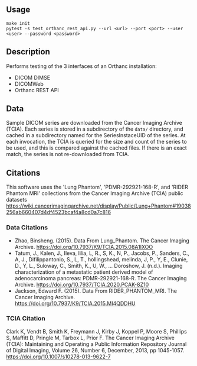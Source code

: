 ## Usage

```
make init
pytest -s test_orthanc_rest_api.py --url <url> --port <port> --user <user> --password <password>
```

## Description

Performs testing of the 3 interfaces of an Orthanc installation:
* DICOM DIMSE
* DICOMWeb
* Orthanc REST API

## Data

Sample DICOM series are downloaded from the Cancer Imaging Archive (TCIA).  Each series is stored in a subdirectory of the `data/` directory, and cached in a subdirectory named for the SeriesInstaceUID of the series.  At each invocation, the TCIA is queried for the size and count of the series to be used, and this is compared against the cached files.  If there is an exact match, the series is not re-downloaded from TCIA.

## Citations

This software uses the 'Lung Phantom', 'PDMR-292921-168-R', and 'RIDER Phantom MRI' collections from the Cancer Imaging Archive (TCIA) public datasets
https://wiki.cancerimagingarchive.net/display/Public/Lung+Phantom#19038256ab660407d4df4523bcaf4a8cd0a7c816

### Data Citations

* Zhao, Binsheng. (2015). Data From Lung_Phantom. The Cancer Imaging Archive. https://doi.org/10.7937/K9/TCIA.2015.08A1IXOO
* Tatum, J., Kalen, J., Ileva, lilia, L, R., S, K., N, P., Jacobs, P., Sanders, C., A, J., Difilippantonio, S., L, T., hollingshead, melinda, J, P., Y, E., Clunie, D., Y, L., Suloway, C., Smith, K., U, W., … Doroshow, J. (n.d.). Imaging characterization of a metastatic patient derived model of adenocarcinoma pancreas: PDMR-292921-168-R. The Cancer Imaging Archive. https://doi.org/10.7937/TCIA.2020.PCAK-8Z10
* Jackson, Edward F. (2015). Data From RIDER_PHANTOM_MRI. The Cancer Imaging Archive. https://doi.org/10.7937/K9/TCIA.2015.MI4QDDHU

### TCIA Citation

Clark K, Vendt B, Smith K, Freymann J, Kirby J, Koppel P, Moore S, Phillips S, Maffitt D, Pringle M, Tarbox L, Prior F. 
The Cancer Imaging Archive (TCIA): Maintaining and Operating a Public Information Repository
Journal of Digital Imaging, Volume 26, Number 6, December, 2013, pp 1045-1057. https://doi.org/10.1007/s10278-013-9622-7